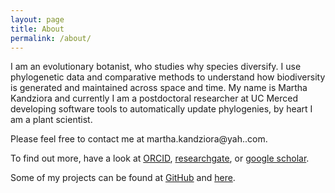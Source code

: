 ```yaml
---
layout: page
title: About
permalink: /about/
---
```


I am an evolutionary botanist, who studies why species diversify. I use phylogenetic data and comparative methods to understand how biodiversity is generated and maintained across space and time.  My name is Martha Kandziora and currently I am a postdoctoral researcher at UC Merced developing software tools to automatically update phylogenies, by heart I am a plant scientist.


Please feel free to contact me at martha.kandziora@yah..com.

To find out more, have a look at [ORCID](https://orcid.org/0000-0002-1197-6207), [researchgate](https://www.researchgate.net/profile/Martha_Kandziora), or [google scholar](https://scholar.google.com/citations?user=WQFUrbwAAAAJ&hl=en).

Some of my projects can be found at [GitHub](https://github.com/McTavishLab/physcraper) and [here](https://github.com/blubbundbla).
